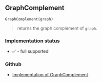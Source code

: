 ## GraphComplement

``` 
GraphComplement(graph)
```

> returns the graph complement of `graph`.
 
  

### Implementation status

* &#x2705; - full supported

### Github

* [Implementation of GraphComplement](https://github.com/axkr/symja_android_library/blob/master/symja_android_library/matheclipse-core/src/main/java/org/matheclipse/core/builtin/GraphFunctions.java#L206) 
